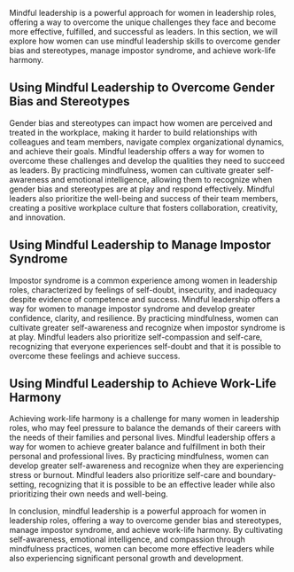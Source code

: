
Mindful leadership is a powerful approach for women in leadership roles, offering a way to overcome the unique challenges they face and become more effective, fulfilled, and successful as leaders. In this section, we will explore how women can use mindful leadership skills to overcome gender bias and stereotypes, manage impostor syndrome, and achieve work-life harmony.

Using Mindful Leadership to Overcome Gender Bias and Stereotypes
----------------------------------------------------------------

Gender bias and stereotypes can impact how women are perceived and treated in the workplace, making it harder to build relationships with colleagues and team members, navigate complex organizational dynamics, and achieve their goals. Mindful leadership offers a way for women to overcome these challenges and develop the qualities they need to succeed as leaders. By practicing mindfulness, women can cultivate greater self-awareness and emotional intelligence, allowing them to recognize when gender bias and stereotypes are at play and respond effectively. Mindful leaders also prioritize the well-being and success of their team members, creating a positive workplace culture that fosters collaboration, creativity, and innovation.

Using Mindful Leadership to Manage Impostor Syndrome
----------------------------------------------------

Impostor syndrome is a common experience among women in leadership roles, characterized by feelings of self-doubt, insecurity, and inadequacy despite evidence of competence and success. Mindful leadership offers a way for women to manage impostor syndrome and develop greater confidence, clarity, and resilience. By practicing mindfulness, women can cultivate greater self-awareness and recognize when impostor syndrome is at play. Mindful leaders also prioritize self-compassion and self-care, recognizing that everyone experiences self-doubt and that it is possible to overcome these feelings and achieve success.

Using Mindful Leadership to Achieve Work-Life Harmony
-----------------------------------------------------

Achieving work-life harmony is a challenge for many women in leadership roles, who may feel pressure to balance the demands of their careers with the needs of their families and personal lives. Mindful leadership offers a way for women to achieve greater balance and fulfillment in both their personal and professional lives. By practicing mindfulness, women can develop greater self-awareness and recognize when they are experiencing stress or burnout. Mindful leaders also prioritize self-care and boundary-setting, recognizing that it is possible to be an effective leader while also prioritizing their own needs and well-being.

In conclusion, mindful leadership is a powerful approach for women in leadership roles, offering a way to overcome gender bias and stereotypes, manage impostor syndrome, and achieve work-life harmony. By cultivating self-awareness, emotional intelligence, and compassion through mindfulness practices, women can become more effective leaders while also experiencing significant personal growth and development.
